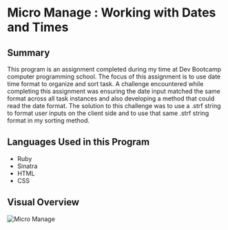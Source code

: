 # Micro Manage : Working with Dates and Times

## Summary
This program is an assignment completed during my time at Dev Bootcamp computer programming school. The focus of this assignment is to use date time format to organize and sort task. A challenge encountered while completing this assignment was ensuring the date input matched the same format across all task instances and also developing a method that could read the date format. The solution to this challenge was to use a .strf string to format user inputs on the client side and to use that same .strf string format in my sorting method.
## Languages Used in this Program
* Ruby
* Sinatra
* HTML
* CSS

## Visual Overview
![Micro Manage](https://github.com/ed13f/Micro-Manage/blob/master/Micro-Manage.png?raw=true "Micro Manage")



